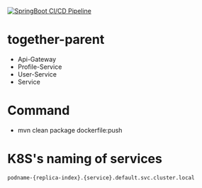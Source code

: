 [![SpringBoot CI/CD Pipeline](https://github.com/yky32/together-parent/actions/workflows/workflow.yml/badge.svg?branch=main)](https://github.com/yky32/together-parent/actions/workflows/workflow.yml)

# together-parent

* Api-Gateway
* Profile-Service
* User-Service
* Service

# Command
* mvn clean package dockerfile:push 

# K8S's naming of services
`podname-{replica-index}.{service}.default.svc.cluster.local`
